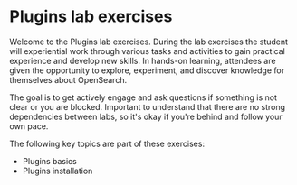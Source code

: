 # Plugins lab exercises

Welcome to the Plugins lab exercises. During the lab exercises the student will experiential work through various tasks and activities to gain practical experience and develop new skills. In hands-on learning, attendees are given the opportunity to explore, experiment, and discover knowledge for themselves about OpenSearch.

The goal is to get actively engage and ask questions if something is not clear or you are blocked. Important to understand that there are no strong dependencies between labs, so it's okay if you're behind and follow your own pace.

The following key topics are part of these exercises:

- Plugins basics
- Plugins installation